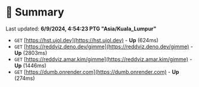 # 📖 Summary
Last updated: **6/9/2024, 4:54:23 PTG "Asia/Kuala_Lumpur"**

- `GET` [https://hst.ujol.dev](https://hst.ujol.dev) - **Up** (624ms)
- `GET` [https://reddviz.deno.dev/gimme](https://reddviz.deno.dev/gimme) - **Up** (2803ms)
- `GET` [https://reddviz.amar.kim/gimme](https://reddviz.amar.kim/gimme) - **Up** (1446ms)
- `GET` [https://dumb.onrender.com](https://dumb.onrender.com) - **Up** (274ms)
